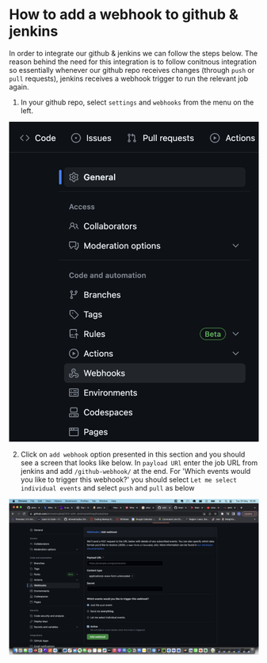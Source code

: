 # How to add a webhook to github & jenkins

In order to integrate our github & jenkins we can follow the steps below. The reason behind the need for this integration is to follow conitnous integration so essentially whenever our github repo receives changes (through `push` or `pull` requests), jenkins receives a webhook trigger to run the relevant job again.

1. In your github repo, select `settings` and `webhooks` from the menu on the left.

![alt text](./assets/github-webhooks-menu.png)

2. Click on `add webhook` option presented in this section and you should see a screen that looks like below. In `payload URl` enter the job URL from jenkins and add `/github-webhook/` at the end. For 'Which events would you like to trigger this webhook?' you should select `Let me select individual events` and select `push` and `pull` as below

![alt text](./assets/webhooks-options.png)
